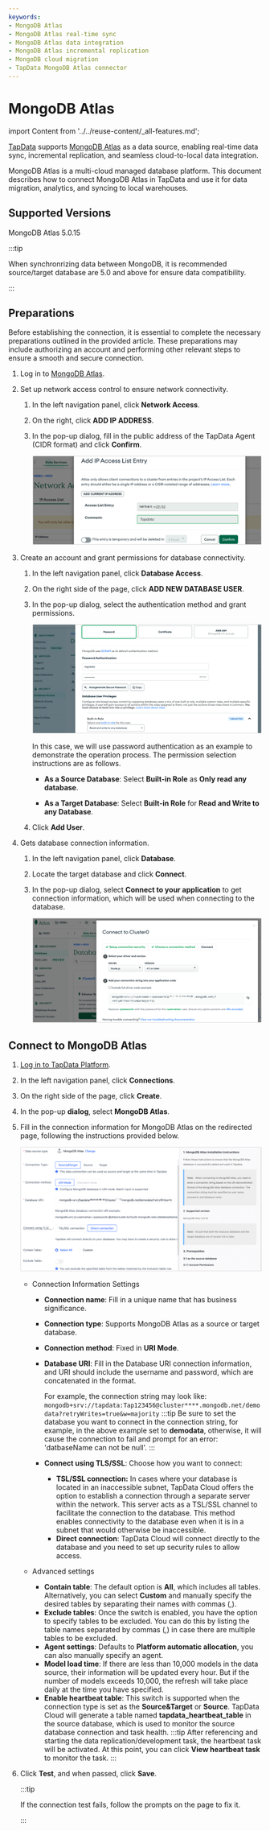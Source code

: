 ```yaml
---
keywords:
- MongoDB Atlas
- MongoDB Atlas real-time sync
- MongoDB Atlas data integration
- MongoDB Atlas incremental replication
- MongoDB cloud migration
- TapData MongoDB Atlas connector
---
```


# MongoDB Atlas

import Content from '../../reuse-content/_all-features.md';

<Content />

[TapData](https://tapdata.io/) supports [MongoDB Atlas](https://www.mongodb.com/atlas) as a data source, enabling real-time data sync, incremental replication, and seamless cloud-to-local data integration.

MongoDB Atlas is a multi-cloud managed database platform. This document describes how to connect MongoDB Atlas in TapData and use it for data migration, analytics, and syncing to local warehouses.

<Head>
    <link rel="canonical" href="https://docs.tapdata.io/prerequisites/cloud-databases/mongodb-atlas" />
</Head>

## Supported Versions

MongoDB Atlas 5.0.15

:::tip

When synchronrizing data between MongoDB, it is recommended source/target database are 5.0 and above for ensure data compatibility.

:::

## Preparations

Before establishing the connection, it is essential to complete the necessary preparations outlined in the provided article. These preparations may include authorizing an account and performing other relevant steps to ensure a smooth and secure connection.

1. Log in to [MongoDB Atlas](https://cloud.mongodb.com/v2).

2. Set up network access control to ensure network connectivity.

   1. In the left navigation panel, click **Network Access**.

   2. On the right, click **ADD IP ADDRESS**.

   3. In the pop-up dialog, fill in the public address of the TapData Agent (CIDR format) and click **Confirm**.

      ![Set Network Whitelist](../../images/atlas_add_ip_address.png)

3. Create an account and grant permissions for database connectivity.

   1. In the left navigation panel, click **Database Access**.

   2. On the right side of the page, click **ADD NEW DATABASE USER**.

   3. In the pop-up dialog, select the authentication method and grant permissions.

      ![Create an account and authorize](../../images/atlas_create_user.png)

      In this case, we will use password authentication as an example to demonstrate the operation process. The permission selection instructions are as follows.

      * **As a Source Database**: Select **Built-in Role** as **Only read any database**.

      * **As a Target Database**: Select **Built-in Role** for **Read and Write to any Database**.

   4. Click **Add User**.

4. Gets database connection information.

   1. In the left navigation panel, click **Database**.

   2. Locate the target database and click **Connect**.

   3. In the pop-up dialog, select **Connect to your application** to get connection information, which will be used when connecting to the database.

      ![Get Connection Information](../../images/atlas_obtain_connection.png)

## Connect to MongoDB Atlas

1. [Log in to TapData Platform](../../user-guide/log-in.md).

2. In the left navigation panel, click **Connections**.

3. On the right side of the page, click **Create**.

4. In the pop-up **dialog**, select **MongoDB Atlas**.

5. Fill in the connection information for MongoDB Atlas on the redirected page, following the instructions provided below.

   ![MongoDB Connection Example](../../images/mongodb_atlas_connection_setting.png)

   * Connection Information Settings

      * **Connection name**: Fill in a unique name that has business significance.

      * **Connection type**: Supports MongoDB Atlas as a source or target database.

      * **Connection method**: Fixed in **URI Mode**.

      * **Database URI**: Fill in the Database URI connection information, and URI should include the username and password, which are concatenated in the format.

        For example, the connection string may look like: ` mongodb+srv://tapdata:Tap123456@cluster****.mongodb.net/demodata?retryWrites=true&w=majority`
        :::tip
        Be sure to set the database you want to connect in the connection string, for example, in the above example set to **demodata**, otherwise, it will cause the connection to fail and prompt for an error: 'datbaseName can not be null'.
        :::

      * **Connect using TLS/SSL**: Choose how you want to connect:

         * **TSL/SSL connection:** In cases where your database is located in an inaccessible subnet, TapData Cloud offers the option to establish a connection through a separate server within the network. This server acts as a TSL/SSL channel to facilitate the connection to the database. This method enables connectivity to the database even when it is in a subnet that would otherwise be inaccessible.
         * **Direct connection**: TapData Cloud will connect directly to the database and you need to set up security rules to allow access.

   * Advanced settings
      * **Contain table**: The default option is **All**, which includes all tables. Alternatively, you can select **Custom** and manually specify the desired tables by separating their names with commas (,).
      * **Exclude tables**: Once the switch is enabled, you have the option to specify tables to be excluded. You can do this by listing the table names separated by commas (,) in case there are multiple tables to be excluded.
      * **Agent settings**: Defaults to **Platform automatic allocation**, you can also manually specify an agent.
      * **Model load time**: If there are less than 10,000 models in the data source, their information will be updated every hour. But if the number of models exceeds 10,000, the refresh will take place daily at the time you have specified.
      * **Enable heartbeat table**: This switch is supported when the connection type is set as the **Source&Target** or **Source**. TapData Cloud will generate a table named **tapdata_heartbeat_table** in the source database, which is used to monitor the source database connection and task health.
        :::tip
        After referencing and starting the data replication/development task, the heartbeat task will be activated. At this point, you can click **View heartbeat task** to monitor the task.
        :::

6. Click **Test**, and when passed, click **Save**.

   :::tip

   If the connection test fails, follow the prompts on the page to fix it.

   :::
